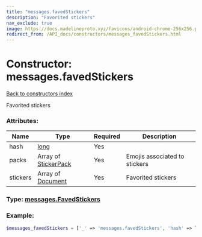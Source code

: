 ```yaml
---
title: "messages.favedStickers"
description: "Favorited stickers"
nav_exclude: true
image: https://docs.madelineproto.xyz/favicons/android-chrome-256x256.png
redirect_from: /API_docs/constructors/messages_favedStickers.html
---
```

# Constructor: messages.favedStickers  
[Back to constructors index](index.md)



Favorited stickers

### Attributes:

| Name     |    Type       | Required | Description |
|----------|---------------|----------|-------------|
|hash|[long](../types/long.md) | Yes|
|packs|Array of [StickerPack](../types/StickerPack.md) | Yes|Emojis associated to stickers|
|stickers|Array of [Document](../types/Document.md) | Yes|Favorited stickers|



### Type: [messages.FavedStickers](../types/messages.FavedStickers.md)


### Example:

```php
$messages_favedStickers = ['_' => 'messages.favedStickers', 'hash' => long, 'packs' => [StickerPack, StickerPack], 'stickers' => [Document, Document]];
```  

